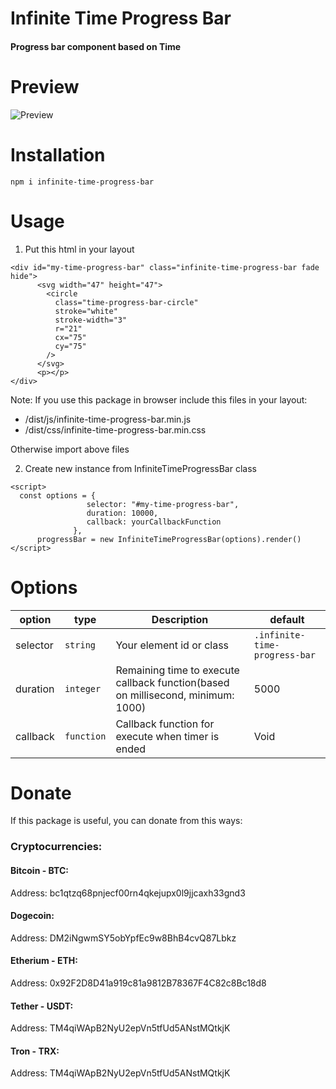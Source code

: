 # Infinite Time Progress Bar
#### Progress bar component based on Time

# Preview

![Preview](https://s21.picofile.com/file/8442750742/infinite_time_progress_bar.gif)

# Installation
`npm i infinite-time-progress-bar`

# Usage

1. Put this html in your layout

```` 
<div id="my-time-progress-bar" class="infinite-time-progress-bar fade hide">
      <svg width="47" height="47">
        <circle
          class="time-progress-bar-circle"
          stroke="white"
          stroke-width="3"
          r="21"
          cx="75"
          cy="75"
        />
      </svg>
      <p></p>
</div>
````

Note: If you use this package in browser include this files in your layout:

* /dist/js/infinite-time-progress-bar.min.js
* /dist/css/infinite-time-progress-bar.min.css

Otherwise import above files

2. Create new instance from InfiniteTimeProgressBar class
```` 
<script>
  const options = {
                 selector: "#my-time-progress-bar",
                 duration: 10000,
                 callback: yourCallbackFunction
              },
      progressBar = new InfiniteTimeProgressBar(options).render()
</script>
````
# Options

| option  | type | Description | default
| ------------- | ------------- | ------------- | ------------- |
| selector  | `string`  | Your element id or class | `.infinite-time-progress-bar`
| duration  | `integer` | Remaining time to execute callback function(based on millisecond, minimum: 1000) | 5000
| callback  | `function`| Callback function for execute when timer is ended | Void

# Donate

If this package is useful, you can donate from this ways:

### Cryptocurrencies:

#### Bitcoin - BTC:
Address: bc1qtzq68pnjecf00rn4qkejupx0l9jjcaxh33gnd3

#### Dogecoin:
Address: DM2iNgwmSY5obYpfEc9w8BhB4cvQ87Lbkz

#### Etherium - ETH:
Address: 0x92F2D8D41a919c81a9812B78367F4C82c8Bc18d8

#### Tether - USDT:
Address: TM4qiWApB2NyU2epVn5tfUd5ANstMQtkjK

#### Tron - TRX:
Address: TM4qiWApB2NyU2epVn5tfUd5ANstMQtkjK

